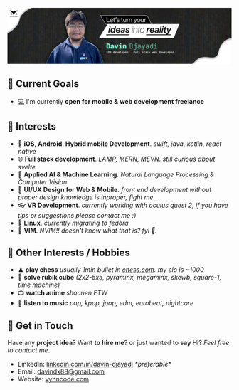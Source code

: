 ![](./src-readme/Linkedin%20Banner%20Davin%20Djayadi.png)
## 🎯 Current Goals
- 💻 I'm currently **open for mobile & web development freelance**  

## 💖 Interests
- 📱 **iOS, Android, Hybrid mobile Development**. _swift, java, kotlin, react native_
- 🌐 **Full stack development**. _LAMP, MERN, MEVN. still curious about svelte_
- 🤖 **Applied AI & Machine Learning**. _Natural Language Processing & Computer Vision_
- 🎨 **UI/UX Design for Web & Mobile**. _front end development without proper design knowledge is inproper, fight me_
- 👓 **VR Development**. _currently working with oculus quest 2, if you have tips or suggestions please contact me :)_
- 🐧 **Linux**. _currently migrating to fedora_
- 🖖 **VIM**. _NVIM!! doesn't know what that is? fyl 🙂._

## 🚀 Other Interests / Hobbies
- ♟ **play chess** _usually 1min bullet in [chess.com](https://chess.com). my elo is ~1000_
- 🎲 **solve rubik cube** _(2x2-5x5, pyraminx, megaminx, skewb, square-1, time machine)_
- 📺 **watch anime** _shounen FTW_
- 🎵 **listen to music** _pop, kpop, jpop, edm, eurobeat, nightcore_

## 👋 Get in Touch
Have any **project idea**? Want **to hire me**? or just wanted to **say Hi**? *Feel free to contact me*.  
- LinkedIn: [linkedin.com/in/davin-djayadi](https://linkedin.com/in/davin-djayadi)  _\*preferable\*_
- Email: [davindx88@gmail.com](mailto:davindx88@gmail.com)
- Website: [vynncode.com](http://vynncode.com)
